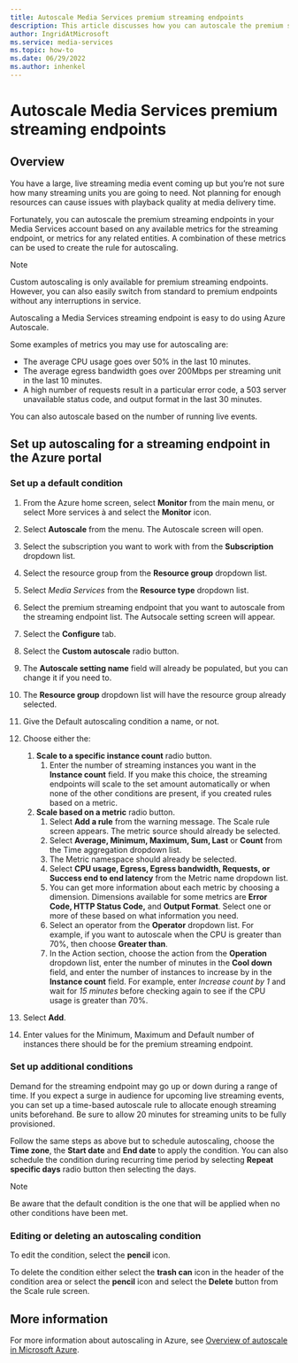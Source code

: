 ```yaml
---
title: Autoscale Media Services premium streaming endpoints
description: This article discusses how you can autoscale the premium streaming endpoints in your Media Services account based on any available metrics for the streaming endpoint, or metrics for any related entities.
author: IngridAtMicrosoft
ms.service: media-services
ms.topic: how-to
ms.date: 06/29/2022
ms.author: inhenkel
---
```


# Autoscale Media Services premium streaming endpoints

## Overview

You have a large, live streaming media event coming up but you’re not sure how
many streaming units you are going to need. Not planning for enough resources
can cause issues with playback quality at media delivery time.

Fortunately, you can autoscale the premium streaming endpoints in your Media
Services account based on any available metrics for the streaming endpoint, or
metrics for any related entities. A combination of these metrics can be used to
create the rule for autoscaling.

> [!NOTE]
> Custom autoscaling is only available for premium streaming endpoints. However, you can also easily switch from standard to premium endpoints without any interruptions in service.

Autoscaling a Media Services streaming endpoint is easy to do using Azure
Autoscale.

Some examples of metrics you may use for autoscaling are:

- The average CPU usage goes over 50% in the last 10 minutes.
- The average egress bandwidth goes over 200Mbps per streaming unit in the last 10 minutes.
- A high number of requests result in a particular error code, a 503 server unavailable status code, and output format in the last 30 minutes.

You can also autoscale based on the number of running live events.

## Set up autoscaling for a streaming endpoint in the Azure portal

### Set up a default condition

1. From the Azure home screen, select **Monitor** from the main menu, or select
    More services à and select the **Monitor** icon.
2. Select **Autoscale** from the menu. The Autoscale screen will open.
3. Select the subscription you want to work with from the **Subscription**
    dropdown list.
4. Select the resource group from the **Resource group** dropdown list.
5. Select *Media Services* from the **Resource type** dropdown list.
6. Select the premium streaming endpoint that you want to autoscale from the streaming endpoint list. The Autsocale setting screen will appear.
7. Select the **Configure** tab.
8. Select the **Custom autoscale** radio button.
9. The **Autoscale setting name** field will already be populated, but you can change it if you need to.
10. The **Resource group** dropdown list will have the resource group already
    selected.
11. Give the Default autoscaling condition a name, or not.
12. Choose either the:

    1. **Scale to a specific instance count** radio button.
        1. Enter the number of streaming instances you want in the **Instance
            count** field. If you make this choice, the streaming endpoints will
            scale to the set amount automatically or when none of the other
            conditions are present, if you created rules based on a metric.
    2. **Scale based on a metric** radio button.
        1. Select **Add a rule** from the warning message. The Scale rule
            screen appears. The metric source should already be selected.
        2. Select **Average, Minimum, Maximum, Sum, Last** or **Count** from the Time aggregation dropdown list.
        3. The Metric namespace should already be selected.
        4. Select **CPU usage, Egress, Egress bandwidth, Requests, or Success end to end latency** from the Metric name dropdown list.
        5. You can get more information about each metric by choosing a dimension. Dimensions available for some metrics are **Error Code, HTTP Status Code,** and **Output Format**. Select one or more of these based on what information you need.
        6. Select an operator from the **Operator** dropdown list. For example, if you want to autoscale when the CPU is greater than 70%, then choose **Greater than**.
        7. In the Action section, choose the action from the **Operation** dropdown list, enter the number of minutes in the **Cool down** field, and enter the number of instances to increase by in the **Instance count** field. For example, enter *Increase count by 1* and wait for *15 minutes* before checking again to see if the CPU usage is greater than 70%.

13. Select **Add**.
14. Enter values for the Minimum, Maximum and Default number of instances there
    should be for the premium streaming endpoint.

### Set up additional conditions

Demand for the streaming endpoint may go up or down during a range of time. If
you expect a surge in audience for upcoming live streaming events, you can set
up a time-based autoscale rule to allocate enough streaming units beforehand. Be
sure to allow 20 minutes for streaming units to be fully provisioned.

Follow the same steps as above but to schedule autoscaling, choose the **Time
zone**, the **Start date** and **End date** to apply the condition. You can also
schedule the condition during recurring time period by selecting **Repeat
specific days** radio button then selecting the days.

> [!NOTE]
> Be aware that the default condition is the one that will be applied when no other conditions have been met.

### Editing or deleting an autoscaling condition

To edit the condition, select the **pencil** icon.

To delete the condition either select the **trash can** icon in the header of
the condition area or select the **pencil** icon and select the **Delete**
button from the Scale rule screen.

## More information

For more information about autoscaling in Azure, see [Overview of autoscale in
Microsoft
Azure](/azure/azure-monitor/autoscale/autoscale-overview).
